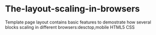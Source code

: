 # The-layout-scaling-in-browsers
Template page  layout  contains basic features to demostrate how several blocks scaling in different browsers:desctop,mobile HTML5 CSS
